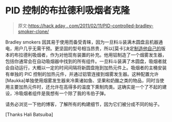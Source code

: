 # PID 控制的布拉德利吸烟者克隆

> 原文:[https://hack aday . com/2011/02/11/PID-controlled-bradley-smoker-clone/](https://hackaday.com/2011/02/11/pid-controlled-bradley-smoker-clone/)

Bradley smokers 因其易于使用而备受青睐，因为一旦料斗装满木圆盘且机器通电，用户几乎无需干预。更坚固的型号相当昂贵，所以[莫卡]决定[制造他自己的](http://mitaviela.blogspot.com/2011/02/yeah.html)版本的布拉德利吸烟者，作为对他现有装置的补充。他用铝制造了一个烟雾发生器，包括你通常会在自动吸烟器中找到的所有组件。一旦料斗装满了木圆盘，吸烟者就会自动运行，大概以一定的时间间隔将新圆盘拖到加热元件上。吸烟者的主桶安装有单独的 PIC 控制的加热元件，并通过铝管连接到烟雾发生器。这种配置允许[Maukka]单独使用烟雾发生器来冷熏诸如鱼、坚果和奶酪之类的物品，同时当使用主要加热元件时，还允许在高得多的温度下熏制肉类。这确实是一个了不起的建设，冷吸烟者组件是我想有一个除了我的韦伯子弹。

请务必浏览一下他的博客，了解所有的构建细节，因为它们被分成不同的帖子。

[Thanks Hali Batsuiba]